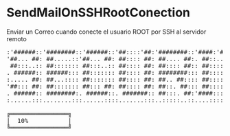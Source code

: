 # SendMailOnSSHRootConection
Enviar un Correo cuando conecte el usuario ROOT por SSH al servidor remoto

<pre>
:'######::'########::'######::'##::::'##:'########::'####:'########:'##:::'##:
'##... ##: ##.....::'##... ##: ##:::: ##: ##.... ##:. ##::... ##..::. ##:'##::
 ##:::..:: ##::::::: ##:::..:: ##:::: ##: ##:::: ##:: ##::::: ##:::::. ####:::
. ######:: ######::: ##::::::: ##:::: ##: ########::: ##::::: ##::::::. ##::::
:..... ##: ##...:::: ##::::::: ##:::: ##: ##.. ##:::: ##::::: ##::::::: ##::::
'##::: ##: ##::::::: ##::: ##: ##:::: ##: ##::. ##::: ##::::: ##::::::: ##::::
. ######:: ########:. ######::. #######:: ##:::. ##:'####:::: ##::::::: ##::::
:......:::........:::......::::.......:::..:::::..::....:::::..::::::::..:::::  

╔════════════════╗
|  10%           |
╚════════════════╝
</pre>
